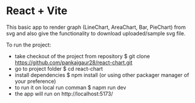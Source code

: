 # React + Vite

This basic app to render graph (LineChart, AreaChart, Bar, PieChart) from svg and also give the functionality to download uploaded/sample svg file.

To run the project:

- take checkout of the project from repository $ git clone https://github.com/pankajgaur28/react-chart.git
- go to project folder $ cd react-chart
- install dependencies $ npm install (or using other packager manager of your preference)
- to run it on local run comman $ napm run dev
- the app will run on http://localhost:5173/
